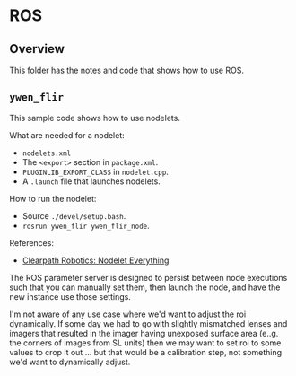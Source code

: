 # ROS

## Overview

This folder has the notes and code that shows how to use ROS.

## `ywen_flir`

This sample code shows how to use nodelets.

What are needed for a nodelet:
- `nodelets.xml`
- The `<export>` section in `package.xml`.
- `PLUGINLIB_EXPORT_CLASS` in `nodelet.cpp`.
- A `.launch` file that launches nodelets.

How to run the nodelet:
- Source `./devel/setup.bash`.
- `rosrun ywen_flir ywen_flir_node`.

References:
- [Clearpath Robotics: Nodelet Everything](https://www.clearpathrobotics.com/assets/guides/melodic/ros/Nodelet%20Everything.html)


The ROS parameter server is designed to persist between node executions such that you can manually set them, then launch the node, and have the new instance use those settings.

I'm not aware of any use case where we'd want to adjust the roi dynamically. If some day we had to go with slightly mismatched lenses and imagers that resulted in the imager having unexposed surface area (e..g. the corners of images from SL units) then we may want to set roi to some values to crop it out ... but that would be a calibration step, not something we'd want to dynamically adjust.
